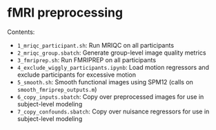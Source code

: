 # fMRI preprocessing

Contents:
* `1_mriqc_participant.sh`: Run MRIQC on all participants
* `2_mriqc_group.sbatch`: Generate group-level image quality metrics
* `3_fmriprep.sh`: Run FMRIPREP on all participants
* `4_exclude_wiggly_participants.ipynb`: Load motion regressors and exclude participants for excessive motion
* `5_smooth.sh`: Smooth functional images using SPM12 (calls on `smooth_fmriprep_outputs.m`)
* `6_copy_inputs.sbatch`: Copy over preprocessed images for use in subject-level modeling
* `7_copy_confounds.sbatch`: Copy over nuisance regressors for use in subject-level modeling